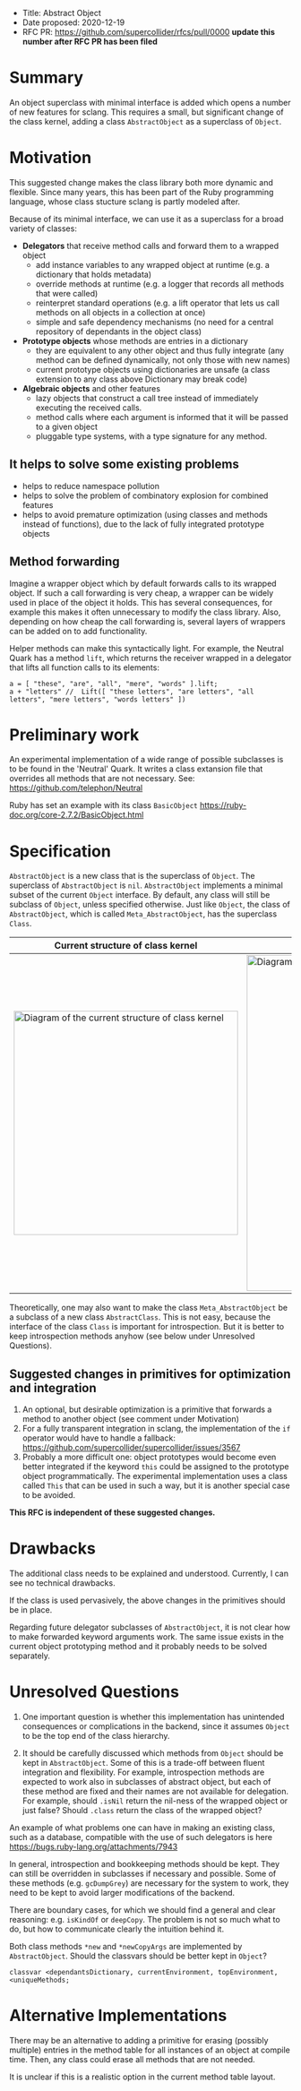 - Title: Abstract Object
- Date proposed: 2020-12-19
- RFC PR: https://github.com/supercollider/rfcs/pull/0000 **update this number after RFC PR has been filed**


# Summary

An object superclass with minimal interface is added which opens a number of new features for sclang. This requires a small, but significant change of the class kernel, adding a class  `AbstractObject` as a superclass of  `Object`.

# Motivation

This suggested change makes the class library both more dynamic and flexible.
Since many years, this has been part of the Ruby programming language, whose class stucture sclang is partly modeled after.

Because of its minimal interface, we can use it as a superclass for a broad variety of classes:

- **Delegators** that receive method calls and forward them to a wrapped object
  - add instance variables to any wrapped object at runtime (e.g. a dictionary that holds metadata)
  - override methods at runtime (e.g. a logger that records all methods that were called)
  - reinterpret standard operations (e.g. a lift operator that lets us call methods on all objects in a collection at once)
  - simple and safe dependency mechanisms (no need for a central repository of dependants in the object class)
- **Prototype objects** whose methods are entries in a dictionary
  - they are equivalent to any other object and thus fully integrate (any method can be defined dynamically, not only those with new names)
  - current prototype objects using dictionaries are unsafe (a class extension to any class above Dictionary may break code)
- **Algebraic objects** and other features
  - lazy objects that construct a call tree instead of immediately executing the received calls.
  - method calls where each argument is informed that it will be passed to a given object
  - pluggable type systems, with a type signature for any method.


## It helps to solve some existing problems
- helps to reduce namespace pollution
- helps to solve the problem of combinatory explosion for combined features
- helps to avoid premature optimization (using classes and methods instead of functions), due to the lack of fully integrated prototype objects

## Method forwarding
Imagine a wrapper object which by default forwards calls to its wrapped object. If such a call forwarding is very cheap, a wrapper can be widely used in place of the  object it holds. This has several consequences, for example this makes it often unnecessary to modify the class library. Also, depending on how cheap the call forwarding is, several layers of wrappers can be added on to add functionality.

Helper methods can make this syntactically light. For example, the Neutral Quark has a method `lift`, which returns the receiver wrapped in a delegator that lifts all function calls to its elements:
```supercollider
a = [ "these", "are", "all", "mere", "words" ].lift;
a + "letters" //  Lift([ "these letters", "are letters", "all letters", "mere letters", "words letters" ])
```




# Preliminary work
An experimental implementation of a wide range of possible subclasses is to be found in the 'Neutral' Quark. It writes a class extansion file that overrides all methods that are not necessary. See: https://github.com/telephon/Neutral

Ruby has set an example with its class `BasicObject`
https://ruby-doc.org/core-2.7.2/BasicObject.html


# Specification

`AbstractObject` is a new class that is the superclass of  `Object`. The superclass of `AbstractObject` is `nil`. `AbstractObject` implements a minimal subset of the current `Object`  interface. By default, any class will still be subclass of `Object`, unless specified otherwise. Just like `Object`, the class of `AbstractObject`, which is called `Meta_AbstractObject`, has the superclass `Class`.


| Current structure of class kernel | Suggested structure of class kernel |
| ----------- | ----------- |
| <image src="images/supercollider-class-structure.gif" width=400 alt="Diagram of the current structure of class kernel"> | <image src="images/supercollider-class-structure-with-abstract-object.gif" width=600 alt="Diagram of the current structure of class kernel"> |


Theoretically, one may also want to make the class `Meta_AbstractObject` be a subclass of a new class `AbstractClass`. This is not easy, because the interface of the class `Class` is important for introspection. But it is better to keep introspection methods anyhow (see below under Unresolved Questions).


## Suggested changes in primitives for optimization and integration

1. An optional, but desirable optimization is a primitive that forwards a method to another object (see comment under Motivation)
2. For a fully transparent integration in sclang, the implementation of the `if` operator would have to handle a fallback: https://github.com/supercollider/supercollider/issues/3567
3. Probably a more difficult one: object prototypes would become even better integrated if the keyword `this` could be assigned to the prototype object programmatically. The experimental implementation uses a class called `This` that can be used in such a way, but it is another special case to be avoided.

**This RFC is independent of these suggested changes.**

# Drawbacks

The additional class needs to be explained and understood. Currently, I can see no technical drawbacks.

If the class is used pervasively, the above changes in the primitives should be in place.

Regarding future delegator subclasses of `AbstractObject`, it is not clear how to make forwarded keyword arguments work. The same issue exists in the current object prototyping method and it probably needs to be solved separately.

# Unresolved Questions

1. One important question is whether this implementation has unintended consequences or complications in the backend, since it assumes `Object` to be the top end of the class hierarchy.

2. It should be carefully discussed which methods from  `Object` should be kept in `AbstractObject`. Some of this is a trade-off between fluent integration and flexibility. For example, introspection methods are expected to work also in subclasses of abstract object, but each of these method are fixed and their names are not available for delegation. For example, should `.isNil`  return the nil-ness of the wrapped object or just false? Should `.class` return the class of the wrapped object?

An example of what problems one can have in making an existing class, such as a database, compatible with the use of such delegators is here https://bugs.ruby-lang.org/attachments/7943

In general, introspection and bookkeeping methods should be kept. They can still be overridden in subclasses if necessary and possible. Some of these methods (e.g. `gcDumpGrey`) are necessary for the system to work, they need to be kept to avoid larger modifications of the backend.

There are boundary cases, for which we should find a general and clear reasoning: e.g.  `isKindOf` or `deepCopy`. The problem is not so much what to do, but how to communicate clearly the intuition behind it.

Both class methods `*new` and `*newCopyArgs` are implemented by `AbstractObject`. Should the classvars should be better kept in `Object`?
```
classvar <dependantsDictionary, currentEnvironment, topEnvironment, <uniqueMethods;
```


# Alternative Implementations

There may be an alternative to adding a primitive for erasing (possibly multiple) entries in the method table for all instances of an object at compile time. Then, any class could erase all methods that are not needed.

It is unclear if this is a realistic option in the current method table layout.
